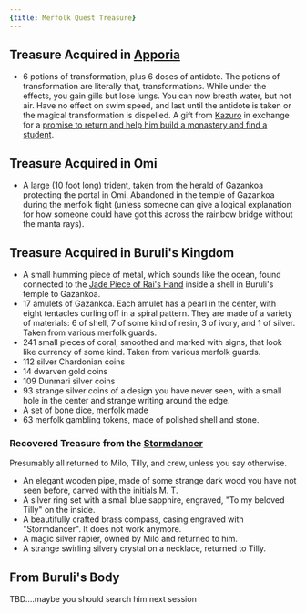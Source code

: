 ```yaml
---
{title: Merfolk Quest Treasure}
---
```

## Treasure Acquired in [Apporia](<../../../gazetteer/west-coast/chardonian-empire/apporia/apporia.md>) 

- 6 potions of transformation, plus 6 doses of antidote. The potions of transformation are literally that, transformations. While under the effects, you gain gills but lose lungs. You can now breath water, but not air. Have no effect on swim speed, and last until the antidote is taken or the magical transformation is dispelled. A gift from [Kazuro](<../../../people/other-nonhumans/kazuro.md>) in exchange for a [promise to return and help him build a monastery and find a student](<../session-notes/session-99-dufr.md>).
## Treasure Acquired in Omi

- A large (10 foot long) trident, taken from the herald of Gazankoa protecting the portal in Omi. Abandoned in the temple of Gazankoa during the merfolk fight (unless someone can give a logical explanation for how someone could have got this across the rainbow bridge without the manta rays). 
## Treasure Acquired in Buruli's Kingdom

- A small humming piece of metal, which sounds like the ocean, found connected to the [Jade Piece of Rai's Hand](<notable-items/jade-piece-of-rai-s-hand.md>) inside a shell in Buruli's temple to Gazankoa. 
- 17 amulets of Gazankoa. Each amulet has a pearl in the center, with eight tentacles curling off in a spiral pattern. They are made of a variety of materials: 6 of shell, 7 of some kind of resin, 3 of ivory, and 1 of silver. Taken from various merfolk guards. 
- 241 small pieces of coral, smoothed and marked with signs, that look like currency of some kind. Taken from various merfolk guards. 
- 112 silver Chardonian coins 
- 14 dwarven gold coins
- 109 Dunmari silver coins
- 93 strange silver coins of a design you have never seen, with a small hole in the center and strange writing around the edge. 
- A set of bone dice, merfolk made 
- 63 merfolk gambling tokens, made of polished shell and stone. 
### Recovered Treasure from the [Stormdancer](<../../../things/ships/stormdancer.md>)

Presumably all returned to Milo, Tilly, and crew, unless you say otherwise.

- An elegant wooden pipe, made of some strange dark wood you have not seen before, carved with the initials M. T. 
- A silver ring set with a small blue sapphire, engraved, "To my beloved Tilly" on the inside. 
- A beautifully crafted brass compass, casing engraved with "Stormdancer". It does not work anymore. 
- A magic silver rapier, owned by Milo and returned to him.
- A strange swirling silvery crystal on a necklace, returned to Tilly. 
## From Buruli's Body

TBD....maybe you should search him next session
